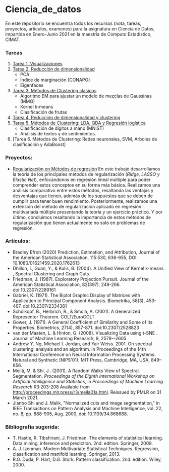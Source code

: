 # Ciencia_de_datos

En este repositorio se encuentra todos los recursos (nota, tareas, proyectos, articulos, examenes) para la asignatura en Ciencia de Datos, impartida en Enero-Junio 2021 en la maestría de Computo Estadistico, CIMAT.

### Tareas
1. [Tarea 1. Visualizaciones](Tareas/Tarea_1)
2. [Tarea 2. Reducción de dimensionalidad](Tareas/Tarea_2)
	- PCA
	- Índice de marginación (CONAPO)
	- Eigenfaces
3. [Tarea 3. Métodos de Clustering clasicos](Tareas/Tarea_3)
	- Algoritmo EM para ajustar un modelo de mezclas de Gaussinas (MMG)
	- Kernel k-means
	- Clasificación de frutas
4. [Tarea 4. Reducción de dimensionalidad y clustering](Tareas/Tarea_4)
5. [Tarea 5. Métodos de Clustering: LDA, QDA y Regresión logística](Tareas/Tarea_5)
	 - Clasificación de dígitos a mano (MNIST)
	 - Análisis de textos y de sentimientos.
6. [Tarea 6. Métodos de Clustering: Redes neuronales, SVM, Arboles de clasificación y AdaBoost]

### Proyectos: 
- [Regularización en Métodos de regresión](Proyecto_final/)
En este trabajo desarrollamos la teoría de los principales métodos de regularización (*Ridge, LASSO y Elastic Net*), enfocándonos en regresión lineal múltiple para poder comprender estos conceptos en su forma más básica. Realizamos una análisis comparativo entre estos métodos, resaltando las ventajas y desventajas que tienen, además de los supuestos que se deben de cumplir para tener buen rendimiento. Posteriormente, realizamos una extensión del método de regularización aplicado en regresión multivariada múltiple presentando la teoría y un ejercicio práctico. Y por último, concluimos resaltando la importancia de estos métodos de regularización que tienen actualmente no solo en problemas de regresión. 

### Artículos: 
- Bradley Efron (2020) Prediction, Estimation, and Attribution, Journal of the American Statistical Association, 115:530, 636-655, DOI: 10.1080/01621459.2020.1762613
- Dhillon, I., Guan, Y., & Kulis, B. (2004). A Unified View of Kernel k-means , Spectral Clustering and Graph Cuts.
- Friedman, J. (1987). Exploratory Projection Pursuit. Journal of the American Statistical Association, 82(397), 249-266. doi:10.2307/2289161
- Gabriel, K. (1971). The Biplot Graphic Display of Matrices with Application to Principal Component Analysis. Biometrika, 58(3), 453-467. doi:10.2307/2334381
- Schölkopf, B., Herbrich, R., & Smola, A. (2001). A Generalized Representer Theorem. COLT/EuroCOLT.
- Gower, J. (1971). A General Coefficient of Similarity and Some of Its Properties. Biometrics, 27(4), 857-871. doi:10.2307/2528823
- van der Maaten, L. & Hinton, G. (2008). Visualizing Data using t-SNE . Journal of Machine Learning Research, 9, 2579--2605.
- Andrew Y. Ng, Michael I. Jordan, and Yair Weiss. 2001. On spectral clustering: analysis and an algorithm. In Proceedings of the 14th International Conference on Neural Information Processing Systems: Natural and Synthetic (NIPS'01). MIT Press, Cambridge, MA, USA, 849–856.
-  Meilă, M. &amp; Shi, J.. (2001). A Random Walks View of Spectral Segmentation. <i>Proceedings of the Eighth International Workshop on Artificial Intelligence and Statistics</i>, in <i>Proceedings of Machine Learning Research</i> R3:203-208 Available from http://proceedings.mlr.press/r3/meila01a.html. Reissued by PMLR on 31 March 2021.
- Jianbo Shi and J. Malik, "Normalized cuts and image segmentation," in IEEE Transactions on Pattern Analysis and Machine Intelligence, vol. 22, no. 8, pp. 888-905, Aug. 2000, doi: 10.1109/34.868688.

### Bibliografía sugerida:
- T. Hastie, R. Tibshirani, J. Friedman. The elements of statistical learning. Data mining, inference and prediction. 2nd. edition. Springer, 2009.
- A. J. Izenman. Modern Multivariate Statistical Techniques. Regression, classification and manifold learning. Springer, 2013.
- R.O. Duda, P. Hart, D.G. Stork. Pattern classification. 2nd. edition. Wiley, 2000.